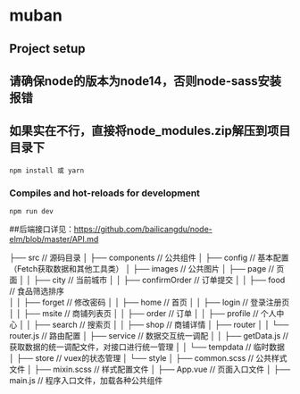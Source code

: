 # muban

## Project setup
## 请确保node的版本为node14，否则node-sass安装报错
## 如果实在不行，直接将node_modules.zip解压到项目目录下

```
npm install 或 yarn
```

### Compiles and hot-reloads for development
```
npm run dev 
```
##后端接口详见：https://github.com/bailicangdu/node-elm/blob/master/API.md



├── src                                         // 源码目录
│   ├── components                              // 公共组件
│   ├── config                                  // 基本配置（Fetch获取数据和其他工具类）
│   ├── images                                  // 公共图片
│   ├── page                                    // 页面
│   │   ├── city                                // 当前城市
│   │   ├── confirmOrder                        // 订单提交
│   │   ├── food                                // 食品筛选排序           
│   │   ├── forget                              // 修改密码
│   │   ├── home                                // 首页
│   │   ├── login                               // 登录注册页
│   │   ├── msite                               // 商铺列表页
│   │   ├── order                               // 订单
│   │   ├── profile                             // 个人中心
│   │   ├── search                              // 搜索页
│   │   ├── shop                                // 商铺详情
│   ├── router
│   │   └── router.js                           // 路由配置
│   ├── service                                 // 数据交互统一调配
│   │   ├── getData.js                          // 获取数据的统一调配文件，对接口进行统一管理
│   │   └── tempdata                            // 临时数据
│   ├── store                                   // vuex的状态管理
│   └── style
│       ├── common.scss                         // 公共样式文件
│       ├── mixin.scss                          // 样式配置文件
│   ├── App.vue                                 // 页面入口文件
│   ├── main.js                                 // 程序入口文件，加载各种公共组件